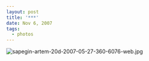 ```yaml
---
layout: post
title: '***'
date: Nov 6, 2007
tags:
  - photos
---
```


![sapegin-artem-20d-2007-05-27-360-6076-web.jpg](upload://sapegin-artem-20d-2007-05-27-360-6076-web.jpg)
